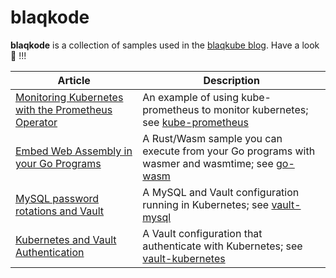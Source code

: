 # blaqkode

**blaqkode** is a collection of samples used in the
[blaqkube blog](https://blaqkube.io/blog). Have a look 🥰 !!!

Article | Description
--------|-------------
[Monitoring Kubernetes with the Prometheus Operator](https://blaqkube.io/blog/2020-08/kube-prometheus/)|An example of using kube-prometheus to monitor kubernetes; see [kube-prometheus](./kube-prometheus) 
[Embed Web Assembly in your Go Programs](https://blaqkube.io/blog/2020-08/embed-wasm-in-golang/)|A Rust/Wasm sample you can execute from your Go programs with wasmer and wasmtime; see [go-wasm](./go-wasm) 
[MySQL password rotations and Vault](https://blaqkube.io/blog/2020-07/vault-mysql/)|A MySQL and Vault configuration running in Kubernetes; see [vault-mysql](./vault-mysql) 
[Kubernetes and Vault Authentication](https://blaqkube.io/blog/2020-07/vault-kubernetes/)|A Vault configuration that authenticate with Kubernetes; see [vault-kubernetes](./vault-kubernetes)
 

